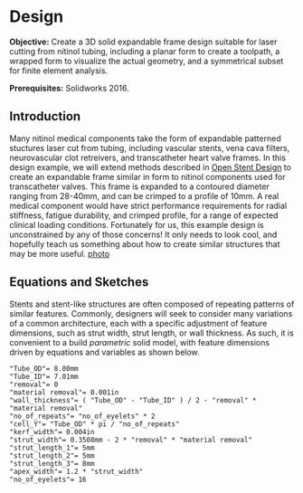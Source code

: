# Design

**Objective:** Create a 3D solid expandable frame design suitable for laser cutting from nitinol tubing, including a planar form to create a toolpath, a wrapped form to visualize the actual geometry, and a symmetrical subset for finite element analysis. 

**Prerequisites:** Solidworks 2016.

## Introduction

Many nitinol medical components take the form of expandable patterned stuctures laser cut from tubing, including vascular stents, vena cava filters, neurovascular clot retreivers, and transcatheter heart valve frames. In this design example, we will extend methods described in [Open Stent Design](https://github.com/cbonsig/open-stent) to create an expandable frame similar in form to nitinol components used for transcatheter valves. This frame is expanded to a contoured diameter ranging from 28-40mm, and can be crimped to a profile of 10mm. A real medical component would have strict performance requirements for radial stiffness, fatigue durability, and crimped profile, for a range of expected clinical loading conditions. Fortunately for us, this example design is unconstrained by any of those concerns! It only needs to look cool, and hopefully teach us something about how to create similar structures that may be more useful.
[photo](105-photo.jpg)

## Equations and Sketches

Stents and stent-like structures are often composed of repeating patterns of similar features. Commonly, designers will seek to consider many variations of a common architecture, each with a specific adjustment of feature dimensions, such as strut width, strut length, or wall thickness. As such, it is convenient to a build *parametric* solid model, with feature dimensions driven by equations and variables as shown below.

```
"Tube_OD"= 8.00mm
"Tube_ID"= 7.01mm
"removal"= 0
"material removal"= 0.001in
"wall_thickness"= ( "Tube_OD" - "Tube_ID" ) / 2 - "removal" * "material removal"
"no_of_repeats"= "no_of_eyelets" * 2
"cell_Y"= "Tube_OD" * pi / "no_of_repeats"
"kerf_width"= 0.004in
"strut_width"= 0.3508mm - 2 * "removal" * "material removal"
"strut_length_1"= 5mm
"strut_length_2"= 5mm
"strut_length_3"= 8mm
"apex_width"= 1.2 * "strut_width"
"no_of_eyelets"= 16
```
